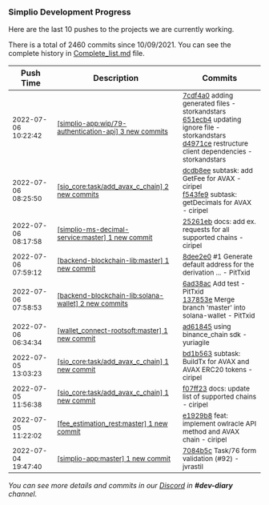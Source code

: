 
### Simplio Development Progress

Here are the last 10 pushes to the projects we are currently working.

There is a total of 2460 commits since 10/09/2021. You can see the complete history in
 [Complete_list.md](Complete_list.md) file.

| Push Time | Description | Commits |
| --- | --- | --- |
| <sub>2022-07-06 10:22:42</sub> | <sub>[[simplio-app:wip/79\-authentication\-api] 3 new commits](https://github.com/SimplioOfficial/simplio-app/compare/a6bd4bbaacaa...d4971ce78ec9)</sub> | <sub>[7cdf4a0](https://github.com/SimplioOfficial/simplio-app/commit/7cdf4a057bfd1b38363c4426cf5323d359277e2e) adding generated files - storkandstars<br>[651ecb4](https://github.com/SimplioOfficial/simplio-app/commit/651ecb4d56628b9eaa84042c810654502d2853f1) updating ignore file - storkandstars<br>[d4971ce](https://github.com/SimplioOfficial/simplio-app/commit/d4971ce78ec93a20717810a25db1f46bff799979) restructure client dependencies - storkandstars</sub> |
| <sub>2022-07-06 08:25:50</sub> | <sub>[[sio_core:task/add\_avax\_c\_chain] 2 new commits](https://github.com/SimplioOfficial/sio_core/compare/bd1b563d3856...f543fe9141d2)</sub> | <sub>[dcdb8ee](https://github.com/SimplioOfficial/sio_core/commit/dcdb8eec4932c38138038c66b5f66fe33019d78b) subtask: add GetFee for AVAX - ciripel<br>[f543fe9](https://github.com/SimplioOfficial/sio_core/commit/f543fe9141d248168367994a7cc97dc3c54e3c22) subtask: getDecimals for AVAX - ciripel</sub> |
| <sub>2022-07-06 08:17:58</sub> | <sub>[[simplio-ms-decimal-service:master] 1 new commit](https://github.com/SimplioOfficial/simplio-ms-decimal-service/commit/25261eb574ee7b7a0e372e34dd4c1aab32343a33)</sub> | <sub>[25261eb](https://github.com/SimplioOfficial/simplio-ms-decimal-service/commit/25261eb574ee7b7a0e372e34dd4c1aab32343a33) docs: add ex. requests for all supported chains - ciripel</sub> |
| <sub>2022-07-06 07:59:12</sub> | <sub>[[backend-blockchain-lib:master] 1 new commit](https://github.com/SimplioOfficial/backend-blockchain-lib/commit/8dee2e0ce861b0d758a1a8597aa52b7fe705a3ca)</sub> | <sub>[8dee2e0](https://github.com/SimplioOfficial/backend-blockchain-lib/commit/8dee2e0ce861b0d758a1a8597aa52b7fe705a3ca) #1 Generate default address for the derivation ... - PitTxid</sub> |
| <sub>2022-07-06 07:58:53</sub> | <sub>[[backend-blockchain-lib:solana\-wallet] 2 new commits](https://github.com/SimplioOfficial/backend-blockchain-lib/compare/fa36f322f41a...137853ea9480)</sub> | <sub>[6ad38ac](https://github.com/SimplioOfficial/backend-blockchain-lib/commit/6ad38ac2d8af7aaf08aea690f8958c1ccb854114) Add test - PitTxid<br>[137853e](https://github.com/SimplioOfficial/backend-blockchain-lib/commit/137853ea9480b282a2efc1af28ad2d004d777c32) Merge branch 'master' into solana-wallet - PitTxid</sub> |
| <sub>2022-07-06 06:34:34</sub> | <sub>[[wallet_connect-rootsoft:master] 1 new commit](https://github.com/SimplioOfficial/wallet_connect-rootsoft/commit/ad61845ae835f783ac72132cc06ac5cc7870f517)</sub> | <sub>[ad61845](https://github.com/SimplioOfficial/wallet_connect-rootsoft/commit/ad61845ae835f783ac72132cc06ac5cc7870f517) using binance_chain sdk - yuriagile</sub> |
| <sub>2022-07-05 13:03:23</sub> | <sub>[[sio_core:task/add\_avax\_c\_chain] 1 new commit](https://github.com/SimplioOfficial/sio_core/commit/bd1b563d3856601fe29fb56fb3522a1ceb7a8d2f)</sub> | <sub>[bd1b563](https://github.com/SimplioOfficial/sio_core/commit/bd1b563d3856601fe29fb56fb3522a1ceb7a8d2f) subtask: BuildTx for AVAX and AVAX ERC20 tokens - ciripel</sub> |
| <sub>2022-07-05 11:56:38</sub> | <sub>[[sio_core:task/add\_avax\_c\_chain] 1 new commit](https://github.com/SimplioOfficial/sio_core/commit/f07ff2376fc81d1a3d11359610357a638d6be690)</sub> | <sub>[f07ff23](https://github.com/SimplioOfficial/sio_core/commit/f07ff2376fc81d1a3d11359610357a638d6be690) docs: update list of supported chains - ciripel</sub> |
| <sub>2022-07-05 11:22:02</sub> | <sub>[[fee_estimation_rest:master] 1 new commit](https://github.com/ciripel/fee_estimation_rest/commit/e1929b8413accb8b09219bda3e8ff9039655acdd)</sub> | <sub>[e1929b8](https://github.com/ciripel/fee_estimation_rest/commit/e1929b8413accb8b09219bda3e8ff9039655acdd) feat: implement owlracle API method and AVAX chain - ciripel</sub> |
| <sub>2022-07-04 19:47:40</sub> | <sub>[[simplio-app:master] 1 new commit](https://github.com/SimplioOfficial/simplio-app/commit/7084b5c236255b5c18b247e16622b869c8693fd0)</sub> | <sub>[7084b5c](https://github.com/SimplioOfficial/simplio-app/commit/7084b5c236255b5c18b247e16622b869c8693fd0) Task/76 form validation (#92) - jvrastil</sub> |

_You can see more details and commits in our [Discord](https://discord.gg/aKhjuwZmdP) in **#dev-diary** channel._
